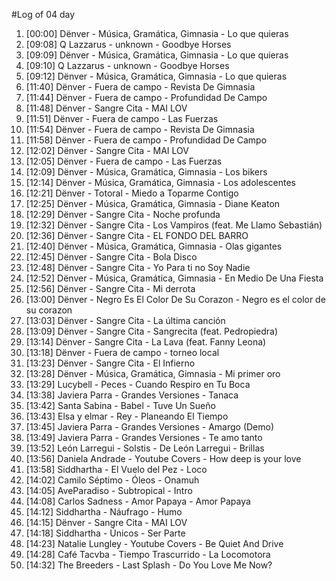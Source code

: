 #Log of 04 day

1. [00:00] Dënver - Música, Gramática, Gimnasia - Lo que quieras
1. [09:08] Q Lazzarus - unknown - Goodbye Horses
1. [09:09] Dënver - Música, Gramática, Gimnasia - Lo que quieras
1. [09:10] Q Lazzarus - unknown - Goodbye Horses
1. [09:12] Dënver - Música, Gramática, Gimnasia - Lo que quieras
1. [11:40] Dënver - Fuera de campo - Revista De Gimnasia
1. [11:44] Dënver - Fuera de campo - Profundidad De Campo
1. [11:48] Dënver - Sangre Cita - MAI LOV
1. [11:51] Dënver - Fuera de campo - Las Fuerzas
1. [11:54] Dënver - Fuera de campo - Revista De Gimnasia
1. [11:58] Dënver - Fuera de campo - Profundidad De Campo
1. [12:02] Dënver - Sangre Cita - MAI LOV
1. [12:05] Dënver - Fuera de campo - Las Fuerzas
1. [12:09] Dënver - Música, Gramática, Gimnasia - Los bikers
1. [12:14] Dënver - Música, Gramática, Gimnasia - Los adolescentes
1. [12:21] Dënver - Totoral - Miedo a Toparme Contigo
1. [12:25] Dënver - Música, Gramática, Gimnasia - Diane Keaton
1. [12:29] Dënver - Sangre Cita - Noche profunda
1. [12:32] Dënver - Sangre Cita - Los Vampiros (feat. Me Llamo Sebastián)
1. [12:36] Dënver - Sangre Cita - EL FONDO DEL BARRO
1. [12:40] Dënver - Música, Gramática, Gimnasia - Olas gigantes
1. [12:45] Dënver - Sangre Cita - Bola Disco
1. [12:48] Dënver - Sangre Cita - Yo Para ti no Soy Nadie
1. [12:52] Dënver - Música, Gramática, Gimnasia - En Medio De Una Fiesta
1. [12:56] Dënver - Sangre Cita - Mi derrota
1. [13:00] Dënver - Negro Es El Color De Su Corazon - Negro es el color de su corazon
1. [13:03] Dënver - Sangre Cita - La última canción
1. [13:09] Dënver - Sangre Cita - Sangrecita (feat. Pedropiedra)
1. [13:14] Dënver - Sangre Cita - La Lava (feat. Fanny Leona)
1. [13:18] Dënver - Fuera de campo - torneo local
1. [13:23] Dënver - Sangre Cita - El Infierno
1. [13:28] Dënver - Música, Gramática, Gimnasia - Mi primer oro
1. [13:29] Lucybell - Peces - Cuando Respiro en Tu Boca
1. [13:38] Javiera Parra - Grandes Versiones - Tanaca
1. [13:42] Santa Sabina - Babel - Tuve Un Sueño
1. [13:43] Elsa y elmar - Rey - Planeando El Tiempo
1. [13:45] Javiera Parra - Grandes Versiones - Amargo (Demo)
1. [13:49] Javiera Parra - Grandes Versiones - Te amo tanto
1. [13:52] León Larregui - Solstis - De León Larregui - Brillas
1. [13:56] Daniela Andrade - Youtube Covers - How deep is your love
1. [13:58] Siddhartha - El Vuelo del Pez - Loco
1. [14:02] Camilo Séptimo - Óleos - Onamuh
1. [14:05] AveParadiso - Subtropical - Intro
1. [14:08] Carlos Sadness - Amor Papaya - Amor Papaya
1. [14:12] Siddhartha - Náufrago - Humo
1. [14:15] Dënver - Sangre Cita - MAI LOV
1. [14:18] Siddhartha - Únicos - Ser Parte
1. [14:23] Natalie Lungley - Youtube Covers - Be Quiet And Drive
1. [14:28] Café Tacvba - Tiempo Trascurrido - La Locomotora
1. [14:32] The Breeders - Last Splash - Do You Love Me Now?
